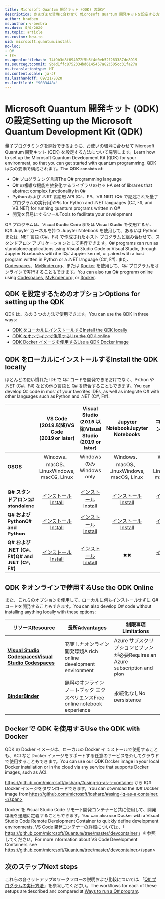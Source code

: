 ```yaml
---
title: Microsoft Quantum 開発キット (QDK) の設定
description: さまざまな環境に合わせて Microsoft Quantum 開発キットを設定する方法について説明します。
author: bradben
ms.author: v-benbra
ms.date: 5/8/2020
ms.topic: article
ms.custom: how-to
uid: microsoft.quantum.install
no-loc:
- Q#
- $$v
ms.openlocfilehash: 74b9b3d8f694072f5b5f4d0eb520263387de8919
ms.sourcegitcommit: 9b0d1ffc8752334bd6145457a826505cc31fa27a
ms.translationtype: HT
ms.contentlocale: ja-JP
ms.lasthandoff: 09/21/2020
ms.locfileid: "90834484"
---
```

# <a name="setting-up-the-microsoft-quantum-development-kit-qdk"></a><span data-ttu-id="e17ef-103">Microsoft Quantum 開発キット (QDK) の設定</span><span class="sxs-lookup"><span data-stu-id="e17ef-103">Setting up the Microsoft Quantum Development Kit (QDK)</span></span>

<span data-ttu-id="e17ef-104">量子プログラミングを開始できるように、お使いの環境に合わせて Microsoft Quantum 開発キット (QDK) を設定する方法について説明します。</span><span class="sxs-lookup"><span data-stu-id="e17ef-104">Learn how to set up the Microsoft Quantum Development Kit (QDK) for your environment, so that you can get started with quantum programming.</span></span> <span data-ttu-id="e17ef-105">QDK は次の要素で構成されます。</span><span class="sxs-lookup"><span data-stu-id="e17ef-105">The QDK consists of:</span></span>

- <span data-ttu-id="e17ef-106">Q# プログラミング言語</span><span class="sxs-lookup"><span data-stu-id="e17ef-106">The Q# programming language</span></span>
- <span data-ttu-id="e17ef-107">Q# の複雑な機能を抽象化するライブラリのセット</span><span class="sxs-lookup"><span data-stu-id="e17ef-107">A set of libraries that abstract complex functionality in Q#</span></span>
- <span data-ttu-id="e17ef-108">Python および .NET 言語用 API (C#、F#、VB.NET) (Q# で記述された量子プログラムの実行用)</span><span class="sxs-lookup"><span data-stu-id="e17ef-108">APIs for Python and .NET languages (C#, F#, and VB.NET) for running quantum programs written in Q#</span></span>
- <span data-ttu-id="e17ef-109">開発を容易にするツール</span><span class="sxs-lookup"><span data-stu-id="e17ef-109">Tools to facilitate your development</span></span>

<span data-ttu-id="e17ef-110">Q# プログラムは、Visual Studio Code または Visual Studio を使用するか、IQ# Jupyter カーネルを持つ Jupyter Notebook を使用して、あるいは Python または .NET 言語 (C#、F#) で作成されたホスト プログラムと組み合わせて、スタンドアロン アプリケーションとして実行できます。</span><span class="sxs-lookup"><span data-stu-id="e17ef-110">Q# programs can run as standalone applications using Visual Studio Code or Visual Studio, through Jupyter Notebooks with the IQ# Jupyter kernel, or paired with a host program written in Python or a .NET language (C#, F#).</span></span> <span data-ttu-id="e17ef-111">また、[Codespaces](https://online.visualstudio.com/)、[MyBinder.org](https://mybinder.org/)、または [Docker](#use-the-qdk-with-docker) を使用して、Q# プログラムをオンラインで実行することもできます。</span><span class="sxs-lookup"><span data-stu-id="e17ef-111">You can also run Q# programs online using [Codespaces](https://online.visualstudio.com/), [MyBinder.org](https://mybinder.org/), or [Docker](#use-the-qdk-with-docker).</span></span> 

## <a name="options-for-setting-up-the-qdk"></a><span data-ttu-id="e17ef-112">QDK を設定するためのオプション</span><span class="sxs-lookup"><span data-stu-id="e17ef-112">Options for setting up the QDK</span></span>

<span data-ttu-id="e17ef-113">QDK は、次の 3 つの方法で使用できます。</span><span class="sxs-lookup"><span data-stu-id="e17ef-113">You can use the QDK in three ways:</span></span>

- [<span data-ttu-id="e17ef-114">QDK をローカルにインストールする</span><span class="sxs-lookup"><span data-stu-id="e17ef-114">Install the QDK locally</span></span>](#install-the-qdk-locally)
- [<span data-ttu-id="e17ef-115">QDK をオンラインで使用する</span><span class="sxs-lookup"><span data-stu-id="e17ef-115">Use the QDK online</span></span>](#use-the-qdk-online)
- [<span data-ttu-id="e17ef-116">QDK Docker イメージを使用する</span><span class="sxs-lookup"><span data-stu-id="e17ef-116">Use a QDK Docker image</span></span>](#use-the-qdk-with-docker)

## <a name="install-the-qdk-locally"></a><span data-ttu-id="e17ef-117">QDK をローカルにインストールする</span><span class="sxs-lookup"><span data-stu-id="e17ef-117">Install the QDK locally</span></span>

<span data-ttu-id="e17ef-118">ほとんどの使い慣れた IDE で Q# コードを開発できるだけでなく、Python や .NET (C#、F#) などの他の言語と Q# を統合することもできます。</span><span class="sxs-lookup"><span data-stu-id="e17ef-118">You can develop Q# code in most of your favorites IDEs, as well as integrate Q# with other languages such as Python and .NET (C#, F#).</span></span>

|&nbsp; | <span data-ttu-id="e17ef-119">**VS Code<br> (2019 以降)**</span><span class="sxs-lookup"><span data-stu-id="e17ef-119">**VS Code<br>(2019 or later)**</span></span>| <span data-ttu-id="e17ef-120">**Visual Studio<br> (2019 以降)**</span><span class="sxs-lookup"><span data-stu-id="e17ef-120">**Visual Studio<br>(2019 or later)**</span></span> | <span data-ttu-id="e17ef-121">**Jupyter Notebook**</span><span class="sxs-lookup"><span data-stu-id="e17ef-121">**Jupyter Notebooks**</span></span> | <span data-ttu-id="e17ef-122">**コマンド ライン**</span><span class="sxs-lookup"><span data-stu-id="e17ef-122">**Command line**</span></span>|
|:-----|:-----:|:-----:|:-----:|:-----:|
|<span data-ttu-id="e17ef-123">**OS**</span><span class="sxs-lookup"><span data-stu-id="e17ef-123">**OS**</span></span> |<span data-ttu-id="e17ef-124">Windows、macOS、Linux</span><span class="sxs-lookup"><span data-stu-id="e17ef-124">Windows, macOS, Linux</span></span> |<span data-ttu-id="e17ef-125">Windows のみ</span><span class="sxs-lookup"><span data-stu-id="e17ef-125">Windows only</span></span> |<span data-ttu-id="e17ef-126">Windows、macOS、Linux</span><span class="sxs-lookup"><span data-stu-id="e17ef-126">Windows, macOS, Linux</span></span> |<span data-ttu-id="e17ef-127">Windows、macOS、Linux</span><span class="sxs-lookup"><span data-stu-id="e17ef-127">Windows, macOS, Linux</span></span> |
|<br><span data-ttu-id="e17ef-128">**Q# スタンドアロン**</span><span class="sxs-lookup"><span data-stu-id="e17ef-128">**Q# standalone**</span></span> |<br>[<span data-ttu-id="e17ef-129">インストール</span><span class="sxs-lookup"><span data-stu-id="e17ef-129">Install</span></span>](xref:microsoft.quantum.install.standalone) |<br> [<span data-ttu-id="e17ef-130">インストール</span><span class="sxs-lookup"><span data-stu-id="e17ef-130">Install</span></span>](xref:microsoft.quantum.install.standalone)  |<br> [<span data-ttu-id="e17ef-131">インストール</span><span class="sxs-lookup"><span data-stu-id="e17ef-131">Install</span></span>](xref:microsoft.quantum.install.jupyter) |<br>[<span data-ttu-id="e17ef-132">インストール</span><span class="sxs-lookup"><span data-stu-id="e17ef-132">Install</span></span>](xref:microsoft.quantum.install.standalone)|
|<span data-ttu-id="e17ef-133">**Q#  および Python**</span><span class="sxs-lookup"><span data-stu-id="e17ef-133">**Q#  and Python**</span></span> |[<span data-ttu-id="e17ef-134">インストール</span><span class="sxs-lookup"><span data-stu-id="e17ef-134">Install</span></span>](xref:microsoft.quantum.install.python) |[<span data-ttu-id="e17ef-135">インストール</span><span class="sxs-lookup"><span data-stu-id="e17ef-135">Install</span></span>](xref:microsoft.quantum.install.python) |[<span data-ttu-id="e17ef-136">インストール</span><span class="sxs-lookup"><span data-stu-id="e17ef-136">Install</span></span>](xref:microsoft.quantum.install.jupyter) |[<span data-ttu-id="e17ef-137">インストール</span><span class="sxs-lookup"><span data-stu-id="e17ef-137">Install</span></span>](xref:microsoft.quantum.install.python) |
|<span data-ttu-id="e17ef-138">**Q# および .NET (C#、F#)**</span><span class="sxs-lookup"><span data-stu-id="e17ef-138">**Q# and .NET (C#, F#)**</span></span>|[<span data-ttu-id="e17ef-139">インストール</span><span class="sxs-lookup"><span data-stu-id="e17ef-139">Install</span></span>](xref:microsoft.quantum.install.cs) |[<span data-ttu-id="e17ef-140">インストール</span><span class="sxs-lookup"><span data-stu-id="e17ef-140">Install</span></span>](xref:microsoft.quantum.install.cs)|<span data-ttu-id="e17ef-141">&#10006;</span><span class="sxs-lookup"><span data-stu-id="e17ef-141">&#10006;</span></span> |[<span data-ttu-id="e17ef-142">インストール</span><span class="sxs-lookup"><span data-stu-id="e17ef-142">Install</span></span>](xref:microsoft.quantum.install.cs) |

## <a name="use-the-qdk-online"></a><span data-ttu-id="e17ef-143">QDK をオンラインで使用する</span><span class="sxs-lookup"><span data-stu-id="e17ef-143">Use the QDK Online</span></span>

<span data-ttu-id="e17ef-144">また、これらのオプションを使用して、ローカルに何もインストールせずに Q# コードを開発することもできます。</span><span class="sxs-lookup"><span data-stu-id="e17ef-144">You can also develop Q# code without installing anything locally with these options:</span></span>

|<span data-ttu-id="e17ef-145">リソース</span><span class="sxs-lookup"><span data-stu-id="e17ef-145">Resource</span></span>|<span data-ttu-id="e17ef-146">長所</span><span class="sxs-lookup"><span data-stu-id="e17ef-146">Advantages</span></span>|<span data-ttu-id="e17ef-147">制限事項</span><span class="sxs-lookup"><span data-stu-id="e17ef-147">Limitations</span></span>|
|---|---|---|
|[<span data-ttu-id="e17ef-148">**Visual Studio Codespaces**</span><span class="sxs-lookup"><span data-stu-id="e17ef-148">**Visual Studio Codespaces**</span></span>](xref:microsoft.quantum.install.standalone)|<span data-ttu-id="e17ef-149">充実したオンライン開発環境</span><span class="sxs-lookup"><span data-stu-id="e17ef-149">A rich online development environment</span></span>  |<span data-ttu-id="e17ef-150">Azure サブスクリプションとプランが必要</span><span class="sxs-lookup"><span data-stu-id="e17ef-150">Requires an Azure subscription and plan</span></span> |
|[<span data-ttu-id="e17ef-151">**Binder**</span><span class="sxs-lookup"><span data-stu-id="e17ef-151">**Binder**</span></span>](xref:microsoft.quantum.install.binder) | <span data-ttu-id="e17ef-152">無料のオンライン ノートブック エクスペリエンス</span><span class="sxs-lookup"><span data-stu-id="e17ef-152">Free online notebook experience</span></span> |<span data-ttu-id="e17ef-153">永続化なし</span><span class="sxs-lookup"><span data-stu-id="e17ef-153">No persistence</span></span> |

## <a name="use-the-qdk-with-docker"></a><span data-ttu-id="e17ef-154">Docker で QDK を使用する</span><span class="sxs-lookup"><span data-stu-id="e17ef-154">Use the QDK with Docker</span></span>

<span data-ttu-id="e17ef-155">QDK の Docker イメージは、ローカルの Docker イ ンストールで使用することも、ACI など Docker イメージをサポートする任意のサービスを介してクラウドで使用することもできます。</span><span class="sxs-lookup"><span data-stu-id="e17ef-155">You can use our QDK Docker image in your local Docker installation or in the cloud via any service that supports Docker images, such as ACI.</span></span>

<span data-ttu-id="e17ef-156">https://github.com/microsoft/iqsharp/#using-iq-as-a-container から IQ# Docker イメージをダウンロードできます。</span><span class="sxs-lookup"><span data-stu-id="e17ef-156">You can download the IQ# Docker image from https://github.com/microsoft/iqsharp/#using-iq-as-a-container.</span></span> 

<span data-ttu-id="e17ef-157">Docker を Visual Studio Code リモート開発コンテナーと共に使用して、開発環境を迅速に定義することもできます。</span><span class="sxs-lookup"><span data-stu-id="e17ef-157">You can also use Docker with a Visual Studio Code Remote Development Container to quickly define development environments.</span></span> <span data-ttu-id="e17ef-158">VS Code 開発コンテナーの詳細については、「 https://github.com/microsoft/Quantum/tree/master/.devcontainer 」を参照してください。</span><span class="sxs-lookup"><span data-stu-id="e17ef-158">For more information about VS Code Development Containers, see https://github.com/microsoft/Quantum/tree/master/.devcontainer.</span></span>

## <a name="next-steps"></a><span data-ttu-id="e17ef-159">次のステップ</span><span class="sxs-lookup"><span data-stu-id="e17ef-159">Next steps</span></span>

<span data-ttu-id="e17ef-160">これらの各セットアップのワークフローの説明および比較については、「[Q# プログラムの実行方法](xref:microsoft.quantum.guide.host-programs)」を参照してください。</span><span class="sxs-lookup"><span data-stu-id="e17ef-160">The workflows for each of these setups are described and compared at [Ways to run a Q# program](xref:microsoft.quantum.guide.host-programs).</span></span>
